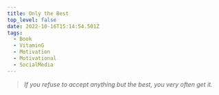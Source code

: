 ```yaml
---
title: Only the Best
top_level: false
date: 2022-10-16T15:14:54.501Z
tags:
  - Book
  - VitaminG
  - Motivation
  - Motivational
  - SocialMedia
---
```

> *If you refuse to accept anything but the best, you very often get it.*